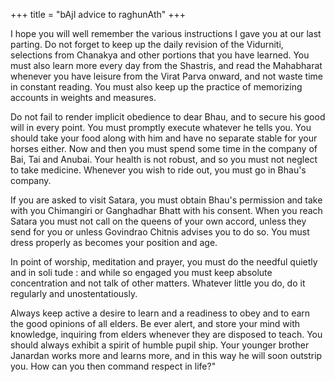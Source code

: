 +++
title = "bAjI advice to raghunAth"
+++

I hope you will well remember the various instructions I gave you at our last parting. Do not forget to keep up the daily revision of the Vidurniti, selections from Chanakya and other portions that you have learned. You must also learn more every day from the Shastris, and read the Mahabharat whenever you have leisure from the Virat Parva onward, and not waste time in constant reading. You must also keep up the practice of memorizing accounts in weights and measures.

Do not fail to render implicit obedience to dear Bhau, and to secure his good will in every point. You must promptly execute whatever he tells you. You should take your food along with him and have no separate stable for your horses either. Now and then you must spend some time in the company of Bai, Tai and Anubai. Your health is not robust, and so you must not neglect to take medicine. Whenever you wish to ride out, you must go in Bhau's company.

If you are asked to visit Satara, you must obtain Bhau's permission and take with you Chimangiri or Ganghadhar Bhatt with his consent. When you reach Satara you must not call on the queens of your own accord, unless they send for you or unless Govindrao Chitnis advises you to do so. You must dress properly as becomes your position and age.

In point of worship, meditation and prayer, you must do the needful quietly and in soli tude : and while so engaged you must keep absolute concentration and not talk of other matters. Whatever little you do, do it regularly and unostentatiously.

Always keep active a desire to learn and a readiness to obey and to earn the good opinions of all elders. Be ever alert, and store your mind with knowledge, inquiring from elders whenever they are disposed to teach. You should always exhibit a spirit of humble pupil ship. Your younger brother Janardan works more and learns more, and in this way he will soon outstrip you. How can you then command respect in life?" 
